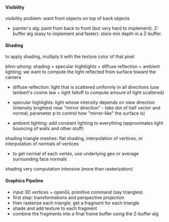 #### Visibility

visibility problem: want front objects on top of back objects

- painter's alg: paint from back to front (but very hard to implement). Z-buffer alg (easy to implement and faster): store min depth in a Z-buffer.

#### Shading

to apply shading, multiply it with the texture color of that pixel

blinn-phong: shading = specular hightlights + diffuse reflection + ambient lighting; we want to compute the light reflected from surface toward the camera

- diffuse reflection: light that is scattered uniformly in all directions (use lambert's cosine law + light falloff to compute amount of light scattered)

- specular highlights: light whose intensity depends on view direction (intensity brightest near "mirror direction" - take dot of half vector and normal; parameter $p$ to control how "mirror-like" the surface is)

- ambient lighting: add constant lighting to everything (approximates light bouncing of walls and other stuff)

shading triangle meshes: flat shading, interpolation of vertices, or interpolation of normals of vertices

- to get normal of each vertex, use underlying geo or average surrounding face normals

shading very computation intensive (more than rasterization)

#### Graphics Pipeline

- input 3D vertices + openGL primitive command (say triangles)
- first step: transformations and perspective projection
- then rasterize each triangle; get a fragment for each triangle
- shade and add texture to each fragment
- combine the fragments into a final frame buffer using the Z-buffer alg